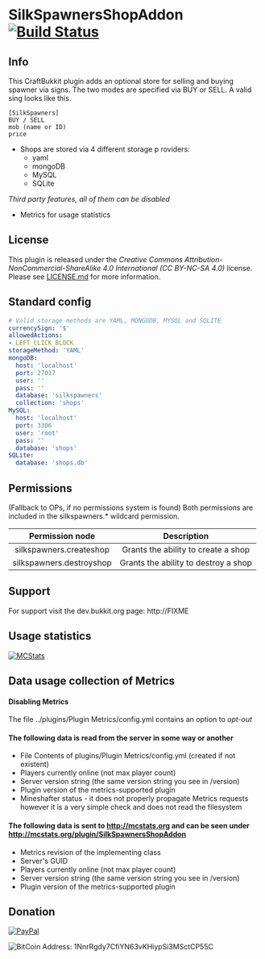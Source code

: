 # SilkSpawnersShopAddon [![Build Status](http://ci.dustplanet.de/job/SilkSpawnersShopAddon/badge/icon)](http://ci.dustplanet.de/job/SilkSpawnersShopAddon/)

## Info
This CraftBukkit plugin adds an optional store for selling and buying spawner via signs.
The two modes are specified via BUY or SELL.
A valid sing looks like this.
````
[SilkSpawners]
BUY / SELL
mob (name or ID)
price
````
* Shops are stored via 4 different storage p
roviders:
  * yaml
  * mongoDB
  * MySQL
  * SQLite

*Third party features, all of them can be disabled*
* Metrics for usage statistics

## License
This plugin is released under the
*Creative Commons Attribution-NonCommercial-ShareAlike 4.0 International (CC BY-NC-SA 4.0)* license.
Please see [LICENSE.md](LICENSE.md) for more information.

## Standard config
````yaml
# Valid storage methods are YAML, MONGODB, MYSQL and SQLITE
currencySign: '$'
allowedActions:
- LEFT_CLICK_BLOCK
storageMethod: 'YAML'
mongoDB:
  host: 'localhost'
  port: 27017
  user: ''
  pass: ''
  database: 'silkspawners'
  collection: 'shops'
MySQL:
  host: 'localhost'
  port: 3306
  user: 'root'
  pass: ''
  database: 'shops'
SQLite:
  database: 'shops.db'
````

## Permissions
(Fallback to OPs, if no permissions system is found)
Both permissions are included in the silkspawners.* wildcard permission.

| Permission node | Description |
|:----------:|:----------:|
| silkspawners.createshop | Grants the ability to create a shop |
| silkspawners.destroyshop | Grants the ability to destroy a shop |

## Support
For support visit the dev.bukkit.org page: http://FIXME

## Usage statistics
[![MCStats](http://mcstats.org/signature/SilkSpawnersShopAddon.png)](http://mcstats.org/plugin/SilkSpawnersShopAddon)

## Data usage collection of Metrics

#### Disabling Metrics
The file ../plugins/Plugin Metrics/config.yml contains an option to *opt-out*

#### The following data is **read** from the server in some way or another
* File Contents of plugins/Plugin Metrics/config.yml (created if not existent)
* Players currently online (not max player count)
* Server version string (the same version string you see in /version)
* Plugin version of the metrics-supported plugin
* Mineshafter status - it does not properly propagate Metrics requests however it is a very simple check and does not read the filesystem

#### The following data is **sent** to http://mcstats.org and can be seen under http://mcstats.org/plugin/SilkSpawnersShopAddon
* Metrics revision of the implementing class
* Server's GUID
* Players currently online (not max player count)
* Server version string (the same version string you see in /version)
* Plugin version of the metrics-supported plugin

## Donation
[![PayPal](https://www.paypalobjects.com/en_US/i/btn/btn_donateCC_LG.gif "Donation via PayPal")](https://www.paypal.com/cgi-bin/webscr?cmd=_s-xclick&hosted_button_id=T9TEV7Q88B9M2)

![BitCoin](https://dl.dropboxusercontent.com/u/26476995/bitcoin_logo.png "Donation via BitCoins")
Address: 1NnrRgdy7CfiYN63vKHiypSi3MSctCP55C
